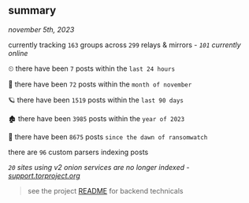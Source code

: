 
## summary
_november 5th, 2023_

currently tracking `163` groups across `299` relays & mirrors - _`101` currently online_

⏲ there have been `7` posts within the `last 24 hours`

🦈 there have been `72` posts within the `month of november`

🪐 there have been `1519` posts within the `last 90 days`

🏚 there have been `3985` posts within the `year of 2023`

🦕 there have been `8675` posts `since the dawn of ransomwatch`

there are `96` custom parsers indexing posts

_`20` sites using v2 onion services are no longer indexed - [support.torproject.org](https://support.torproject.org/onionservices/v2-deprecation/)_

> see the project [README](https://github.com/joshhighet/ransomwatch#ransomwatch--) for backend technicals

